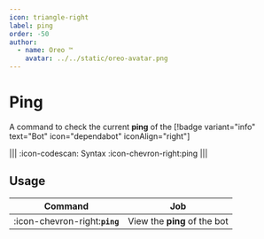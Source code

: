 ```yaml
---
icon: triangle-right
label: ping
order: -50
author:
  - name: Oreo ™
    avatar: ../../static/oreo-avatar.png
---
```


# Ping

A command to check the current **ping** of the [!badge variant="info" text="Bot" icon="dependabot" iconAlign="right"]

||| :icon-codescan: Syntax
:icon-chevron-right:ping
|||

## Usage

| Command                        | Job                          |
| ------------------------------ | ---------------------------- |
| :icon-chevron-right:**`ping`** | View the **ping** of the bot |
